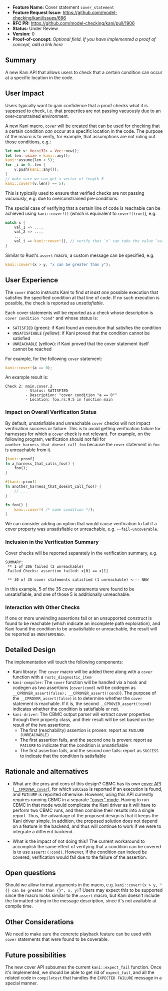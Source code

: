 - **Feature Name:** Cover statement `cover_statement`
- **Feature Request Issue:** <https://github.com/model-checking/kani/issues/696>
- **RFC PR:** <https://github.com/model-checking/kani/pull/1906>
- **Status:** Under Review
- **Version:** 0
- **Proof-of-concept:** *Optional field. If you have implemented a proof of concept, add a link here*

## Summary

A new Kani API that allows users to check that a certain condition can occur at a specific location in the code.

## User Impact

Users typically want to gain confidence that a proof checks what it is supposed to check, i.e. that properties are not passing vacuously due to an over-constrained environment.

A new Kani macro, `cover` will be created that can be used for checking that a certain condition _can_ occur at a specific location in the code.
The purpose of the macro is to verify, for example, that assumptions are not ruling out those conditions, e.g.:
```rust
let mut v: Vec<i32> = Vec::new();
let len: usize = kani::any();
kani::assume(len < 5);
for _i in 0..len {
    v.push(kani::any());
}
// make sure we can get a vector of length 5
kani::cover!(v.len() == 5);
```
This is typically used to ensure that verified checks are not passing _vacuously_, e.g. due to overconstrained pre-conditions.

The special case of verifying that a certain line of code is reachable can be achieved using `kani::cover!()` (which is equivalent to `cover!(true)`), e.g.
```rust
match x {
    val_1 => ...,
    val_2 => ...,
    ...
    val_i => kani::cover!(), // verify that `x` can take the value `val_i`
}
```

Similar to Rust's `assert` macro, a custom message can be specified, e.g.
```rust
kani::cover!(x > y, "x can be greater than y");
```

## User Experience

The `cover` macro instructs Kani to find _at least one_ possible execution that satisfies the specified condition at that line of code.  If no such execution is possible, the check is reported as *unsatisfiable*.

Each cover statements will be reported as a check whose description is `cover condition "cond"` and whose status is:
- `SATISFIED` (green): if Kani found an execution that satisfies the condition
- `UNSATISFIABLE` (yellow): if Kani proved that the condition cannot be satisfied
- `UNREACHABLE` (yellow): if Kani proved that the cover statement itself cannot be reached

For example, for the following `cover` statement:
```rust
kani::cover!(a == 0);
```
An example result is:
```
Check 2: main.cover.2
         - Status: SATISFIED
         - Description: "cover condition "a == 0""
         - Location: foo.rs:9:5 in function main
```

### Impact on Overall Verification Status

By default, unsatisfiable and unreachable `cover` checks will not impact verification success or failure.
This is to avoid getting verification failure for harnesses for which a `cover` check is not relevant.
For example, on the following program, verification should not fail for `another_harness_that_doesnt_call_foo` because the `cover` statement in `foo` is unreachable from it.
```rust
[kani::proof]
fn a_harness_that_calls_foo() {
    foo();
}

#[kani::proof]
fn another_harness_that_doesnt_call_foo() {
    // ...
}

fn foo() {
    kani::cover!( /* some condition */);
}
```

We can consider adding an option that would cause verification to fail if a cover property was unsatisfiable or unreachable, e.g. `--fail-uncoverable`.

### Inclusion in the Verification Summary

Cover checks will be reported separately in the verification summary, e.g.
```
SUMMARY:
 ** 1 of 206 failed (2 unreachable)
 Failed Checks: assertion failed: x[0] == x[1]

 ** 30 of 35 cover statements satisfied (1 unreachable) <--- NEW
 ```
In this example, 5 of the 35 cover statements were found to be unsatisfiable, and one of those 5 is additionally unreachable.
### Interaction with Other Checks

If one or more unwinding assertions fail or an unsupported construct is found to be reachable (which indicate an incomplete path exploration), and Kani found the condition to be unsatisfiable or unreachable, the result will be reported as `UNDETERMINED`.

## Detailed Design

The implementation will touch the following components:
- Kani library: The `cover` macro will be added there along with a `cover` function with a `rustc_diagnostic_item`
- `kani-compiler`: The `cover` function will be handled via a hook and codegen as two assertions (`cover(cond)` will be codegen as `__CPROVER_assert(false); __CPROVER_assert(!cond)`).
The purpose of the `__CPROVER_assert(false)` is to determine whether the `cover` statement is reachable.
If it is, the second `__CPROVER_assert(!cond)` indicates whether the condition is satisfiable or not.
- `kani-driver`: The CBMC output parser will extract cover properties through their property class, and their result will be set based on the result of the two assertions:
  - The first (reachability) assertion is proven: report as `FAILURE (UNREACHABLE)`
  - The first assertion fails, and the second one is proven: report as `FAILURE` to indicate that the condition is unsatisfiable
  - The first assertion fails, and the second one fails: report as `SUCCESS` to indicate that the condition is satisfiable

## Rationale and alternatives

- What are the pros and cons of this design?
CBMC has its own [cover API (`__CPROVER_cover`)](https://diffblue.github.io/cbmc//cprover__builtin__headers_8h.html#a44f072b21e93cb0f72adcccc9005f307), for which `SUCCESS` is reported if an execution is found, and `FAILURE` is reported otherwise.
However, using this API currently requires running CBMC in a separate ["cover" mode](https://github.com/diffblue/cbmc/issues/6613).
Having to run CBMC in that mode would complicate the Kani driver as it will have to perform two CBMC runs, and then combine their results into a single report.
Thus, the advantage of the proposed design is that it keeps the Kani driver simple.
In addition, the proposed solution does not depend on a feature in the backend, and thus will continue to work if we were to integrate a different backend.

- What is the impact of not doing this?
The current workaround to accomplish the same effect of verifying that a condition can be covered is to use `assert!(!cond)`.
However, if the condition can indeed be covered, verification would fail due to the failure of the assertion.

## Open questions

Should we allow format arguments in the macro, e.g. `kani::cover!(x > y, "{} can be greater than {}", x, y)`?
Users may expect this to be supported since the macro looks similar to the `assert` macro, but Kani doesn't include the formatted string in the message description, since it's not available at compile time.

## Other Considerations

We need to make sure the concrete playback feature can be used with `cover` statements that were found to be coverable.

## Future possibilities

The new cover API subsumes the current `kani::expect_fail` function.
Once it's implemented, we should be able to get rid of `expect_fail`, and all the related code in `compiletest` that handles the `EXPECTED FAILURE` message in a special manner.
